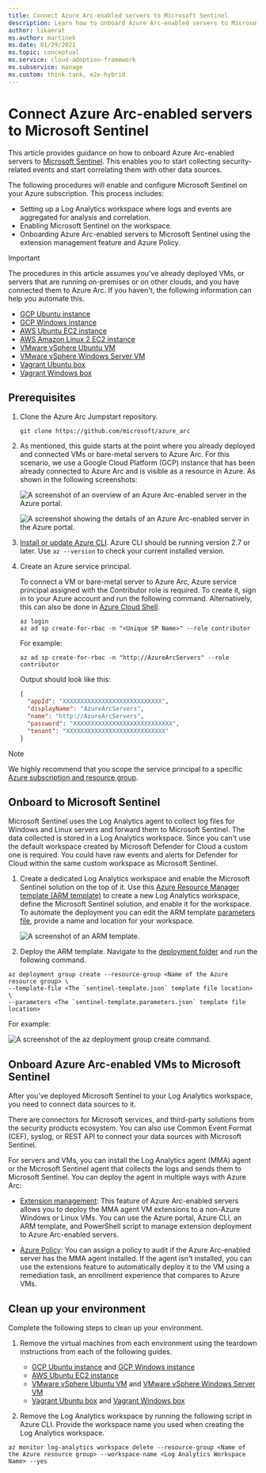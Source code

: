 ```yaml
---
title: Connect Azure Arc-enabled servers to Microsoft Sentinel
description: Learn how to onboard Azure Arc-enabled servers to Microsoft Sentinel.
author: likamrat
ms.author: martinek
ms.date: 01/29/2021
ms.topic: conceptual
ms.service: cloud-adoption-framework
ms.subservice: manage
ms.custom: think-tank, e2e-hybrid
---
```


# Connect Azure Arc-enabled servers to Microsoft Sentinel

This article provides guidance on how to onboard Azure Arc-enabled servers to [Microsoft Sentinel](/azure/sentinel/). This enables you to start collecting security-related events and start correlating them with other data sources.

The following procedures will enable and configure Microsoft Sentinel on your Azure subscription. This process includes:

- Setting up a Log Analytics workspace where logs and events are aggregated for analysis and correlation.
- Enabling Microsoft Sentinel on the workspace.
- Onboarding Azure Arc-enabled servers to Microsoft Sentinel using the extension management feature and Azure Policy.

> [!IMPORTANT]
> The procedures in this article assumes you've already deployed VMs, or servers that are running on-premises or on other clouds, and you have connected them to Azure Arc. If you haven't, the following information can help you automate this.

- [GCP Ubuntu instance](./gcp-terraform-ubuntu.md)
- [GCP Windows instance](./gcp-terraform-windows.md)
- [AWS Ubuntu EC2 instance](./aws-terraform-ubuntu.md)
- [AWS Amazon Linux 2 EC2 instance](./aws-terraform-al2.md)
- [VMware vSphere Ubuntu VM](./vmware-terraform-ubuntu.md)
- [VMware vSphere Windows Server VM](./vmware-terraform-windows.md)
- [Vagrant Ubuntu box](./local-vagrant-ubuntu.md)
- [Vagrant Windows box](./local-vagrant-windows.md)

## Prerequisites

1. Clone the Azure Arc Jumpstart repository.

    ```console
    git clone https://github.com/microsoft/azure_arc
    ```

1. As mentioned, this guide starts at the point where you already deployed and connected VMs or bare-metal servers to Azure Arc. For this scenario, we use a Google Cloud Platform (GCP) instance that has been already connected to Azure Arc and is visible as a resource in Azure. As shown in the following screenshots:

    ![A screenshot of an overview of an Azure Arc-enabled server in the Azure portal.](./media/arc-azure-sentinel/sentinel-1.png)

    ![A screenshot showing the details of an Azure Arc-enabled server in the Azure portal.](./media/arc-azure-sentinel/sentinel-2.png)

1. [Install or update Azure CLI](/cli/azure/install-azure-cli). Azure CLI should be running version 2.7 or later. Use `az --version` to check your current installed version.

1. Create an Azure service principal.

    To connect a VM or bare-metal server to Azure Arc, Azure service principal assigned with the Contributor role is required. To create it, sign in to your Azure account and run the following command. Alternatively, this can also be done in [Azure Cloud Shell](https://shell.azure.com/).

    ```console
    az login
    az ad sp create-for-rbac -n "<Unique SP Name>" --role contributor
    ```

    For example:

    ```console
    az ad sp create-for-rbac -n "http://AzureArcServers" --role contributor
    ```

    Output should look like this:

    ```json
    {
      "appId": "XXXXXXXXXXXXXXXXXXXXXXXXXXXX",
      "displayName": "AzureArcServers",
      "name": "http://AzureArcServers",
      "password": "XXXXXXXXXXXXXXXXXXXXXXXXXXXX",
      "tenant": "XXXXXXXXXXXXXXXXXXXXXXXXXXXX"
    }
    ```

> [!NOTE]
> We highly recommend that you scope the service principal to a specific [Azure subscription and resource group](/cli/azure/ad/sp).

## Onboard to Microsoft Sentinel

Microsoft Sentinel uses the Log Analytics agent to collect log files for Windows and Linux servers and forward them to Microsoft Sentinel. The data collected is stored in a Log Analytics workspace. Since you can't use the default workspace created by Microsoft Defender for Cloud a custom one is required. You could have raw events and alerts for Defender for Cloud within the same custom workspace as Microsoft Sentinel.

1. Create a dedicated Log Analytics workspace and enable the Microsoft Sentinel solution on the top of it. Use this [Azure Resource Manager template (ARM template)](https://github.com/microsoft/azure_arc/blob/main/azure_arc_servers_jumpstart/azuresentinel/arm/sentinel-template.json) to create a new Log Analytics workspace, define the Microsoft Sentinel solution, and enable it for the workspace. To automate the deployment you can edit the ARM template [parameters file](https://github.com/microsoft/azure_arc/blob/main/azure_arc_servers_jumpstart/azuresentinel/arm/sentinel-template.parameters.json), provide a name and location for your workspace.

    ![A screenshot of an ARM template.](./media/arc-azure-sentinel/sentinel-3.png)

1. Deploy the ARM template. Navigate to the [deployment folder](https://github.com/microsoft/azure_arc/tree/main/azure_arc_servers_jumpstart/azuresentinel/arm) and run the following command.

  ```console
  az deployment group create --resource-group <Name of the Azure resource group> \
  --template-file <The `sentinel-template.json` template file location> \
  --parameters <The `sentinel-template.parameters.json` template file location>
  ```

For example:

   ![A screenshot of the `az deployment group create` command.](./media/arc-azure-sentinel/sentinel-4.png)

## Onboard Azure Arc-enabled VMs to Microsoft Sentinel

After you've deployed Microsoft Sentinel to your Log Analytics workspace, you need to connect data sources to it.

There are connectors for Microsoft services, and third-party solutions from the security products ecosystem. You can also use Common Event Format (CEF), syslog, or REST API to connect your data sources with Microsoft Sentinel.

For servers and VMs, you can install the Log Analytics agent (MMA) agent or the Microsoft Sentinel agent that collects the logs and sends them to Microsoft Sentinel. You can deploy the agent in multiple ways with Azure Arc:

- [Extension management](./arc-vm-extension-mma.md): This feature of Azure Arc-enabled servers allows you to deploy the MMA agent VM extensions to a non-Azure Windows or Linux VMs. You can use the Azure portal, Azure CLI, an ARM template, and PowerShell script to manage extension deployment to Azure Arc-enabled servers.

- [Azure Policy](./arc-policies-mma.md): You can assign a policy to audit if the Azure Arc-enabled server has the MMA agent installed. If the agent isn't installed, you can use the extensions feature to automatically deploy it to the VM using a remediation task, an enrollment experience that compares to Azure VMs.

## Clean up your environment

Complete the following steps to clean up your environment.

1. Remove the virtual machines from each environment using the teardown instructions from each of the following guides.

   - [GCP Ubuntu instance](./gcp-terraform-ubuntu.md) and [GCP Windows instance](./gcp-terraform-windows.md)
   - [AWS Ubuntu EC2 instance](./aws-terraform-ubuntu.md)
   - [VMware vSphere Ubuntu VM](./vmware-terraform-ubuntu.md) and [VMware vSphere Windows Server VM](./vmware-terraform-windows.md)
   - [Vagrant Ubuntu box](./local-vagrant-ubuntu.md) and [Vagrant Windows box](./local-vagrant-windows.md)

2. Remove the Log Analytics workspace by running the following script in Azure CLI. Provide the workspace name you used when creating the Log Analytics workspace.

  ```console
  az monitor log-analytics workspace delete --resource-group <Name of the Azure resource group> --workspace-name <Log Analytics Workspace Name> --yes
  ```
